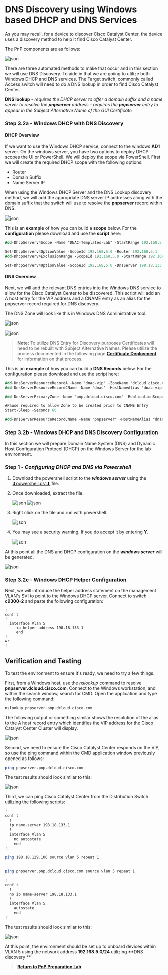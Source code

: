 # DNS Discovery using Windows based DHCP and DNS Services

As you may recall, for a device to discover Cisco Catalyst Center, the device uses a discovery method to help it find Cisco Catalyst Center. 

The PnP components are as follows:

![json](../../ASSETS/pnp-workflows.png?raw=true "Import JSON")

There are three automated methods to make that occur and in this section we will use DNS Discovery. To aide in that we are goiing to utilize both Windows DHCP and DNS services. The Target switch, commonly called Access switch will need to do a DNS lookup in order to find Cisco Catalyst Center.

**DNS lookup** 
    - *requires the DHCP server to offer a domain suffix and a name server to resolve the **pnpserver** address*
    - *requires the **pnpserver** entry to appear in the Subject Alternative Name of the GUI Certificate*

### Step 3.2a - Windows DHCP with DNS Discovery

#### DHCP Overview

If we want to use the Windows DHCP service, connect to the windows **AD1** server. On the windows server, you have two options to deploy DHCP scopes the UI or PowerShell. We will deploy the scope via PowerShell. First we will create the required DHCP scope with the following options:

- Router
- Domain Suffix
- Name Server IP

When using the Windows DHCP Server and the DNS Lookup discovery method, we will add the appropriate DNS server IP addresses along with the domain suffix that the switch will use to resolve the **pnpserver** record within DNS. 

![json](./images/WindowsDHCPscope.png?raw=true "Import JSON")

This is an **example** of how you can build a **scope** below. For the **configuration** please download and use the **script** here: 

```ps
Add-DhcpServerv4Scope -Name "DNAC-Templates-Lab" -StartRange 192.168.5.1 -EndRange 192.168.5.254 -SubnetMask 255.255.255.0 -LeaseDuration 6.00:00:00 -SuperScope "PnP Onboarding"

Set-DhcpServerv4OptionValue -ScopeId 192.168.5.0 -Router 192.168.5.1 
Add-Dhcpserverv4ExclusionRange -ScopeId 192.168.5.0 -StartRange 192.168.5.1 -EndRange 192.168.5.1

Set-DhcpServerv4OptionValue -ScopeId 192.168.5.0 -DnsServer 198.18.133.1 -DnsDomain "pnp.dcloud.cisco.com"

```

#### DNS Overview

Next, we will add the relevant DNS entries into the Windows DNS service to allow for the Cisco Catalyst Center to be discovered. This script will add an A host entry for the VIP address and a CNAME entry as an alias for the pnpserver record required for DNS discovery.

The DNS Zone will look like this in Windows DNS Administrative tool: 

![json](./images/DNACenterDNSentries.png?raw=true "Import JSON")

![json](./images/DNACenterDNSentries2.png?raw=true "Import JSON")

> **Note:** To utilize DNS Entry for Discovery purposes Certificates will need to be rebuilt with Subject Alternative Names. Please utilize the process documented in the following page [**Certificate Deployment**](./Certificates.md) for information on that process.

This is an **example** of how you can build a **DNS Records** below. For the configuration please download and use the script here: 

```ps
Add-DnsServerResourceRecordA -Name "dnac-vip" -ZoneName "dcloud.cisco.com" -AllowUpdateAny -IPv4Address "198.18.129.100" -TimeToLive 01:00:00
Add-DnsServerResourceRecordCName -Name "dnac" -HostNameAlias "dnac-vip.dcloud.cisco.com" -ZoneName "dcloud.cisco.com"

Add-DnsServerPrimaryZone -Name "pnp.dcloud.cisco.com" -ReplicationScope "Forest" -PassThru

#Pause required to allow Zone to be created prior to CNAME Entry
Start-Sleep -Seconds 60

Add-DnsServerResourceRecordCName -Name "pnpserver" -HostNameAlias "dnac-vip.dcloud.cisco.com" -ZoneName "pnp.dcloud.cisco.com"
```

### Step 3.2b - Windows DHCP and DNS Discovery Configuration

In this section we will prepare Domain Name System (DNS) and Dynamic Host Configuration Protocol (DHCP) on the Windows Server for the lab environment. 

### Step 1 - ***Configuring DHCP and DNS via Powershell***

1. Download the powershell script to the ***windows server*** using the <a href="https://minhaskamal.github.io/DownGit/#/home?url=https://github.com/kebaldwi/DNAC-TEMPLATES/blob/master/LABS/LAB-2-Wireless-Automation/scripts/powershell.ps1">⬇︎powershell.ps1⬇︎</a> file.
2. Once downloaded, extract the file.

   ![json](./images/Powershell-Extract.png?raw=true "Import JSON")
   ![json](./images/Powershell-Extract-Location.png?raw=true "Import JSON")

3. Right click on the file and run with powershell.

   ![json](./images/Powershell-Run.png?raw=true "Import JSON")

4. You may see a security warning. If you do accept it by entering **Y**.

   ![json](./images/Powershell-Security.png?raw=true "Import JSON")

At this point all the DNS and DHCP configuration on the ***windows server*** will be generated.

   ![json](./images/DNS-DHCP.png?raw=true "Import JSON")

### Step 3.2c - Windows DHCP Helper Configuration

Next, we will introduce the helper address statement on the management VLAN's SVI to point to the Windows DHCP server. Connect to switch **c9300-2** and paste the following configuration:

```vtl
!
conf t
!
  interface Vlan 5                         
     ip helper-address 198.18.133.1                  
     end
!
wr
!
```

## Verification and Testing

To test the environment to ensure it's ready, we need to try a few things.

First, from a Windows host, use the *nslookup* command to resolve **pnpserver.dcloud.cisco.com**. Connect to the Windows workstation, and within the search window, search for CMD. Open the application and type the following command:

```bash
nslookup pnpserver.pnp.dcloud.cisco.com
```

The following output or something similar shows the resolution of the alias to the A host record entry which identifies the VIP address for the Cisco Catalyst Center Cluster will display.

![json](./images/CC-Discovery-dns-lookup-ipv4.png?raw=true "Import JSON")

Second, we need to ensure the Cisco Catalyst Center responds on the VIP, so use the ping command within the CMD application window previously opened as follows:

```bash
ping pnpserver.pnp.dcloud.cisco.com
```

The test results should look similar to this:

![json](./images/CC-Discovery-dns-ipv4.png?raw=true "Import JSON")

Third, we can ping Cisco Catalyst Center from the Distribution Switch utilizing the following scripts:

```bash
!
conf t
  !
  ip name-server 198.18.133.1
  !
  interface Vlan 5                         
    no autostate                  
    end
!

```

```bash
ping 198.18.129.100 source vlan 5 repeat 1


ping pnpserver.pnp.dcloud.cisco.com source vlan 5 repeat 1
```

```bash
!
conf t
  !
  no ip name-server 198.18.133.1
  !
  interface Vlan 5                         
    autostate                  
    end
!

```
The test results should look similar to this:

![json](./images/CC-Discovery-DNS-Test-ipv4.png?raw=true "Import JSON")

At this point, the environment should be set up to onboard devices within VLAN 5 using the network address **192.168.5.0/24** utilizing **DNS discovery **

> [**Return to PnP Preparation Lab**](./module1e-reset.md#step-6---reset-eem-script-or-pnp-service-reset)
